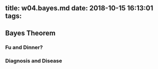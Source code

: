 title: w04.bayes.md
date: 2018-10-15 16:13:01
tags:
---
## Bayes Theorem
### Fu and Dinner?
### Diagnosis and Disease
